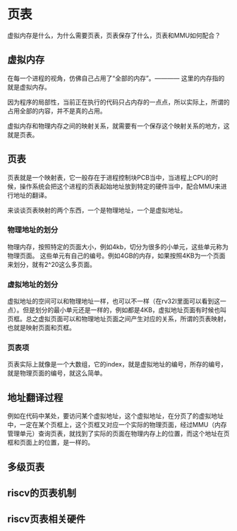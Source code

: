 # 页表
虚拟内存是什么，为什么需要页表，页表保存了什么，页表和MMU如何配合？

## 虚拟内存
在每一个进程的视角，仿佛自己占用了“全部的内存”。———— 这里的内存指的就是虚拟内存。

因为程序的局部性，当前正在执行的代码只占内存的一点点，所以实际上，所谓的占用全部的内容，并不是真的占用。

虚拟内存和物理内存之间的映射关系，就需要有一个保存这个映射关系的地方，这就是页表。

## 页表

页表就是一个映射表，它一般存在于进程控制块PCB当中，当进程上CPU的时候，操作系统会把这个进程的页表起始地址放到特定的硬件当中，配合MMU来进行地址的翻译。

来谈谈页表映射的两个东西，一个是物理地址，一个是虚拟地址。

### 物理地址的划分
物理内存，按照特定的页面大小，例如4kb，切分为很多的小单元，这些单元称为物理页面。
这些单元有自己的编号。例如4GB的内存，如果按照4KB为一个页面来划分，就有2^20这么多页面。

### 虚拟地址的划分
虚拟地址的空间可以和物理地址一样，也可以不一样（在rv32I里面可以看到这一点）。但是划分的最小单元还是一样的，例如都是4KB，虚拟地址页面有时候也叫页框。总之虚拟页面可以和物理地址页面之间产生对应的关系，所谓的页表映射，也就是映射页面和页框。

### 页表项
页表实际上就像是一个大数组，它的index，就是虚拟地址的编号，所存的编号，就是物理页面的编号，就这么简单。

## 地址翻译过程

例如在代码中某处，要访问某个虚拟地址，这个虚拟地址，在分页了的虚拟地址中，一定在某个页框上，这个页框又对应一个实际的物理页面，经过MMU（内存管理单元）查询页表，就找到了实际的页面在物理内存上的位置，而这个地址在页框和页面上的位置，是一样的。

## 多级页表

## riscv的页表机制

## riscv页表相关硬件